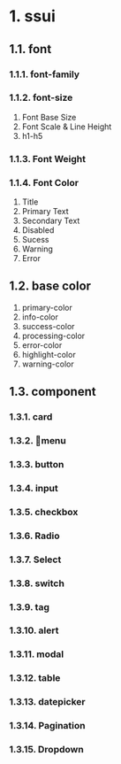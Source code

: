 # 1. ssui
## 1.1. font
### 1.1.1. font-family
### 1.1.2. font-size
1. Font Base Size
2. Font Scale & Line Height
3. h1-h5
### 1.1.3. Font Weight
### 1.1.4. Font Color
1. Title
2. Primary Text
3. Secondary Text
4. Disabled
5. Sucess
6. Warning
7. Error


## 1.2. base color
1. primary-color
1. info-color
1. success-color
1. processing-color
1. error-color
1. highlight-color
1. warning-color

## 1.3. component
### 1.3.1. card

### 1.3.2. menu

### 1.3.3. button

### 1.3.4. input

### 1.3.5. checkbox

### 1.3.6. Radio

### 1.3.7. Select

### 1.3.8. switch

### 1.3.9. tag

### 1.3.10. alert

### 1.3.11. modal

### 1.3.12. table

### 1.3.13. datepicker

### 1.3.14. Pagination

### 1.3.15. Dropdown

